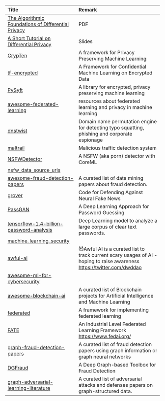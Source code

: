 | Title | Remark |
| :---- | :----|
| [The Algorithmic Foundations of Differential Privacy](https://www.cis.upenn.edu/~aaroth/Papers/privacybook.pdf)|PDF|
|[A Short Tutorial on Differential Privacy](https://borjaballe.github.io/slides/dp-tutorial-long.pdf)|Slides|
|[CrypTen](https://github.com/facebookresearch/CrypTen)|A framework for Privacy Preserving Machine Learning|
|[tf-encrypted](https://github.com/tf-encrypted/tf-encrypted)|A Framework for Confidential Machine Learning on Encrypted Data|
|[PySyft](https://github.com/OpenMined/PySyft)|A library for encrypted, privacy preserving machine learning|
|[awesome-federated-learning](https://github.com/poga/awesome-federated-learning)|resources about federated learning and privacy in machine learning|
|[dnstwist](https://github.com/elceef/dnstwist)|Domain name permutation engine for detecting typo squatting, phishing and corporate espionage|
|[maltrail](https://github.com/stamparm/maltrail)|Malicious traffic detection system|
|[NSFWDetector](https://github.com/lovoo/NSFWDetector)|A NSFW (aka porn) detector with CoreML|
|[nsfw_data_source_urls](https://github.com/EBazarov/nsfw_data_source_urls)||
|[awesome-fraud-detection-papers](https://github.com/benedekrozemberczki/awesome-fraud-detection-papers)|A curated list of data mining papers about fraud detection.|
|[grover](https://github.com/rowanz/grover)|Code for Defending Against Neural Fake News|
|[PassGAN](https://github.com/brannondorsey/PassGAN)|A Deep Learning Approach for Password Guessing|
|[tensorflow-1.4-billion-password-analysis](https://github.com/philipperemy/tensorflow-1.4-billion-password-analysis)|Deep Learning model to analyze a large corpus of clear text passwords.|
|[machine_learning_security](https://github.com/13o-bbr-bbq/machine_learning_security)||
|[awful-ai](https://github.com/daviddao/awful-ai)|😈Awful AI is a curated list to track current scary usages of AI - hoping to raise awareness https://twitter.com/dwddao|
|[awesome-ml-for-cybersecurity](https://github.com/jivoi/awesome-ml-for-cybersecurity#awesome-machine-learning-for-cyber-security-)|
|[awesome-blockchain-ai](https://github.com/steven2358/awesome-blockchain-ai)|A curated list of Blockchain projects for Artificial Intelligence and Machine Learning|
|[federated](https://github.com/tensorflow/federated)|A framework for implementing federated learning|
|[FATE](https://github.com/FederatedAI/FATE)|An Industrial Level Federated Learning Framework https://www.fedai.org/|
|[graph-fraud-detection-papers](https://github.com/safe-graph/graph-fraud-detection-papers)|A curated list of fraud detection papers using graph information or graph neural networks|
|[DGFraud](https://github.com/safe-graph/DGFraud)|A Deep Graph-based Toolbox for Fraud Detection|
|[graph-adversarial-learning-literature](https://github.com/safe-graph/graph-adversarial-learning-literature)|A curated list of adversarial attacks and defenses papers on graph-structured data.|